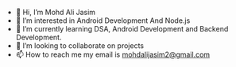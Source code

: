 - 👋 Hi, I’m Mohd Ali Jasim
- 👀 I’m interested in Android Development And Node.js
- 🌱 I’m currently learning DSA, Android Development and Backend Development.
- 💞️ I’m looking to collaborate on projects
- 📫 How to reach me my email is mohdalijasim2@gmail.com

<!---
JasimDAce/JasimDAce is a ✨ special ✨ repository because its `README.md` (this file) appears on your GitHub profile.
You can click the Preview link to take a look at your changes.
--->
